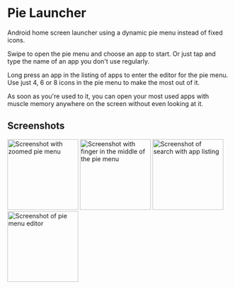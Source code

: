 # Pie Launcher

Android home screen launcher using a dynamic pie menu instead of fixed icons.

Swipe to open the pie menu and choose an app to start.
Or just tap and type the name of an app you don't use regularly.

Long press an app in the listing of apps to enter the editor for the pie menu.
Use just 4, 6 or 8 icons in the pie menu to make the most out of it.

As soon as you're used to it, you can open your most used apps with muscle
memory anywhere on the screen without even looking at it.

## Screenshots

<img
	src="https://raw.githubusercontent.com/markusfisch/PieLauncher/gh-pages/screencap-zoomed.png"
	alt="Screenshot with zoomed pie menu" width="160"/>
<img
	src="https://raw.githubusercontent.com/markusfisch/PieLauncher/gh-pages/screencap-centered.png"
	alt="Screenshot with finger in the middle of the pie menu" width="160"/>
<img
	src="https://raw.githubusercontent.com/markusfisch/PieLauncher/gh-pages/screencap-search.png"
	alt="Screenshot of search with app listing" width="160"/>
<img
	src="https://raw.githubusercontent.com/markusfisch/PieLauncher/gh-pages/screencap-editor.png"
	alt="Screenshot of pie menu editor" width="160"/>

